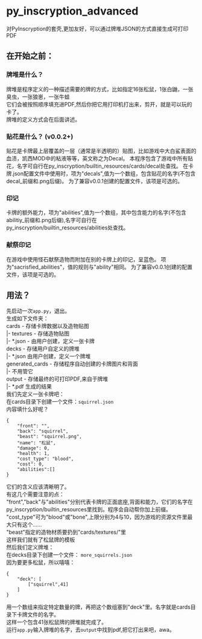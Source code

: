 # py_inscryption_advanced
对PyInscryption的套壳,更加友好，可以通过牌堆JSON的方式直接生成可打印PDF
## 在开始之前：
### 牌堆是什么？
牌堆是程序定义的一种描述需要的牌的方式，比如指定16张松鼠，1张白鼬，一张臭虫，一张狼崽，一张牛蛙\
它们会被按照顺序填充进PDF,然后你把它用打印机打出来，剪开，就是可以玩的卡了。\
牌堆的定义方式会在后面讲述。
### 贴花是什么？ (v0.0.2+)
贴花是卡牌最上层覆盖的一层（通常是半透明的）贴图，比如游戏中大白鲨表面的血渍，凯西MOD中的粘液等等，英文称之为Decal。
本程序包含了游戏中所有贴花，名字可自行在py_inscryption/builtin_resources/cards/decal处查找。
在卡牌.json配置文件中使用时，项为"decals",值为一个数组，包含贴花的名字(不包含decal_前缀和.png后缀)。
为了兼容v0.0.1创建的配置文件，该项是可选的。
### 印记
卡牌的额外能力，项为"abilities",值为一个数组，其中包含能力的名字(不包含abilitiy_前缀和.png后缀),名字可自行在py_inscryption/builtin_resources/abilities处查找。
### 献祭印记
在游戏中使用怪石献祭造物而附加在别的卡牌上的印记，呈蓝色。
项为"sacrisfied_abilities"，值的规则与"ability"相同。
为了兼容v0.0.1创建的配置文件，该项是可选的。
## 用法？
先启动一次`app.py`，退出。\
生成如下文件夹：\
cards - 存储卡牌数据以及造物贴图\
 |- textures - 存储造物贴图\
 |- *.json - 由用户创建，定义一张卡牌\
decks - 存储用户自定义的牌堆\
 |- *.json 由用户创建，定义一个牌堆\
generated_cards - 存储程序自动创建的卡牌图片和背面\
 |- 不用管它\
output - 存储最终的可打印PDF,来自于牌堆\
 |- *.pdf 生成的结果\
我们先定义一张卡牌吧：\
在cards目录下创建一个文件：`squirrel.json`\
内容填什么好呢？
```
{
    "front": "",
    "back": "squirrel",
    "beast": "squirrel.png",
    "name": "松鼠",
    "damage": 0,
    "health": 1,
    "cost_type": "blood",
    "cost": 0,
    "abilities":[]
}
```
它们的含义应该清晰明了。\
有这几个需要注意的点：\
"front","back"与"abilities"分别代表卡牌的正面底座,背面和能力，它们的名字在py_inscryption/builtin_resources里找到。程序会自动帮你加上前缀。\
"cost_type"可为"blood"或"bone",上限分别为4与10，因为游戏的资源文件里最大只有这个......\
"beast"指定的造物材质要扔到"cards/textures/"里\
这样我们就有了松鼠牌的模板\
然后我们定义牌堆：\
在decks目录下创建一个文件： `more_squirrels.json`\
因为要更多松鼠，所以嘻嘻：
```
{
    "deck": [
        ["squirrel",41]
    ]
}
```
用一个数组来指定特定数量的牌，再把这个数组塞到"deck"里。名字就是cards目录下卡牌文件的名字。\
这样一个包含41张松鼠牌的牌堆就完成了。\
运行`app.py`输入牌堆的名字，去`output`中找到pdf,把它打出来吧，awa。

